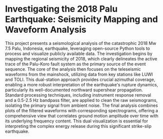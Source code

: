 # Investigating the 2018 Palu Earthquake: Seismicity Mapping and Waveform Analysis
This project presents a seismological analysis of the catastrophic 2018 Mw 7.5 Palu, Indonesia, earthquake, leveraging open-source Python tools to process and visualize publicly available data. The investigation begins by mapping the regional seismicity of 2018, which clearly delineates the active trace of the Palu-Koro fault system as the primary source of the event sequence. The core of the analysis then focuses on the teleseismic waveforms from the mainshock, utilizing data from key stations like LUWI and TOLI. This dual-station approach provides crucial azimuthal coverage, enabling a more robust interpretation of the earthquake's rupture dynamics, particularly its well-documented northward supershear propagation. Standard processing techniques, including instrument response removal and a 0.5-2.5 Hz bandpass filter, are applied to clean the raw seismograms, isolating the primary signal from ambient noise. The final analysis combines plots of the filtered waveforms with corresponding spectrograms, offering a comprehensive view that correlates ground motion amplitude over time with its underlying frequency content. This dual visualization is essential for interpreting the complex energy release during this significant strike-slip earthquake.
